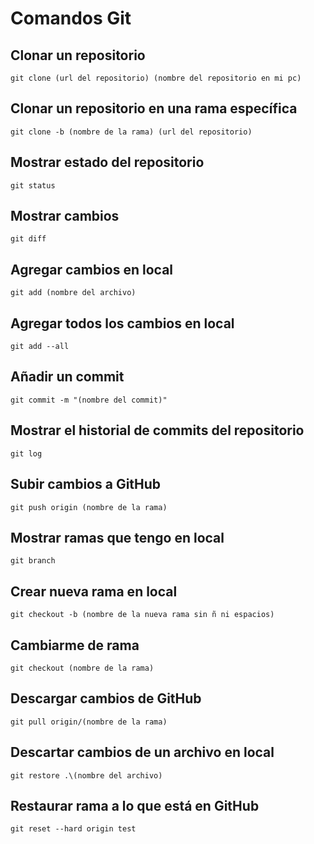 
# Comandos Git

## Clonar un repositorio
```
git clone (url del repositorio) (nombre del repositorio en mi pc)
```

## Clonar un repositorio en una rama específica
```
git clone -b (nombre de la rama) (url del repositorio)
```

## Mostrar estado del repositorio
```
git status
```

## Mostrar cambios
```
git diff
```

## Agregar cambios en local
```
git add (nombre del archivo)
```

## Agregar todos los cambios en local
```
git add --all
```

## Añadir un commit
```
git commit -m "(nombre del commit)"
```

## Mostrar el historial de commits del repositorio
```
git log
```

## Subir cambios a GitHub
```
git push origin (nombre de la rama)
```

## Mostrar ramas que tengo en local
```
git branch
```
## Crear nueva rama en local
```
git checkout -b (nombre de la nueva rama sin ñ ni espacios)
```
## Cambiarme de rama
```
git checkout (nombre de la rama)
```
## Descargar cambios de GitHub
```
git pull origin/(nombre de la rama)
```
## Descartar cambios de un archivo en local
```
git restore .\(nombre del archivo)
```
## Restaurar rama a lo que está en GitHub
```
git reset --hard origin test
```

 
